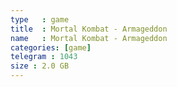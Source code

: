 ```yaml
---
type   : game
title  : Mortal Kombat - Armageddon
name   : Mortal Kombat - Armageddon
categories: [game]
telegram : 1043
size : 2.0 GB
---
```



